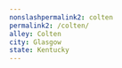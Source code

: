 ```yaml
---
﻿nonslashpermalink2: colten
permalink2: /colten/
alley: Colten
city: Glasgow
state: Kentucky
---
```

